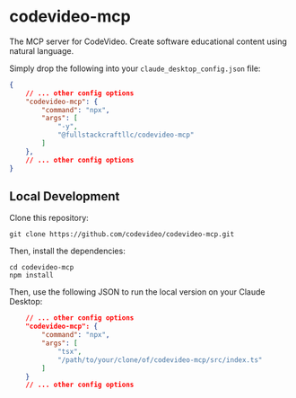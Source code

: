 # codevideo-mcp

The MCP server for CodeVideo. Create software educational content using natural language.

Simply drop the following into your `claude_desktop_config.json` file:

```json
{
    // ... other config options
    "codevideo-mcp": {
        "command": "npx",
        "args": [
            "-y",
            "@fullstackcraftllc/codevideo-mcp"
        ]
    },
    // ... other config options
}
```

## Local Development

Clone this repository:

```shell
git clone https://github.com/codevideo/codevideo-mcp.git
```

Then, install the dependencies:

```shell
cd codevideo-mcp
npm install
```

Then, use the following JSON to run the local version on your Claude Desktop:

```json
    // ... other config options
    "codevideo-mcp": {
        "command": "npx",
        "args": [
            "tsx",
            "/path/to/your/clone/of/codevideo-mcp/src/index.ts"
        ]
    }
    // ... other config options
```
